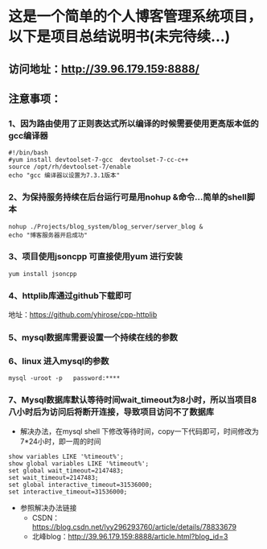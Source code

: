 # 这是一个简单的个人博客管理系统项目，以下是项目总结说明书(未完待续...)

## 访问地址：http://39.96.179.159:8888/

## 注意事项：
### 1、因为路由使用了正则表达式所以编译的时候需要使用更高版本低的gcc编译器
```
#!/bin/bash    
#yum install devtoolset-7-gcc  devtoolset-7-cc-c++  
source /opt/rh/devtoolset-7/enable                                                                                               
echo "gcc 编译器以设置为7.3.1版本"
```
### 2、为保持服务持续在后台运行可是用nohup &命令...简单的shell脚本
```
nohup ./Projects/blog_system/blog_server/server_blog &
echo "博客服务器开启成功"
```

### 3、项目使用jsoncpp 可直接使用yum 进行安装
``` yum install jsoncpp ```

### 4、httplib库通过github下载即可
地址：https://github.com/yhirose/cpp-httplib

### 5、mysql数据库需要设置一个持续在线的参数

### 6、linux 进入mysql的参数
```mysql -uroot -p   password:****```

### 7、Mysql数据库默认等待时间wait_timeout为8小时，所以当项目8八小时后为访问后将断开连接，导致项目访问不了数据库
* 解决办法，在mysql shell 下修改等待时间，copy一下代码即可，时间修改为7*24小时，即一周的时间
```
show variables LIKE '%timeout%';
show global variables LIKE '%timeout%';
set global wait_timeout=2147483;
set wait_timeout=2147483;
set global interactive_timeout=31536000;
set interactive_timeout=31536000;
```
* 参照解决办法链接
  * CSDN：https://blog.csdn.net/lyy296293760/article/details/78833679
  * 北峰blog：http://39.96.179.159:8888/article.html?blog_id=3
